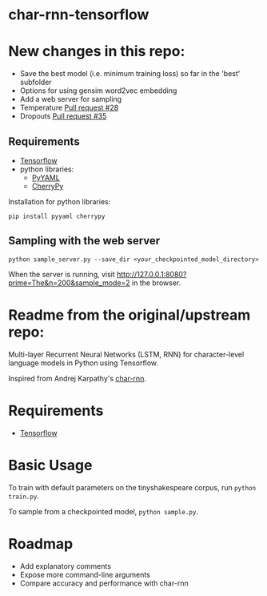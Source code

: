 # char-rnn-tensorflow

# New changes in this repo:

- Save the best model (i.e. minimum training loss) so far in the 'best' subfolder
- Options for using gensim word2vec embedding
- Add a web server for sampling
- Temperature [Pull request #28](https://github.com/sherjilozair/char-rnn-tensorflow/pull/28)
- Dropouts [Pull request #35](https://github.com/sherjilozair/char-rnn-tensorflow/pull/35)


## Requirements
- [Tensorflow](http://www.tensorflow.org)
- python libraries:
    - [PyYAML](http://pyyaml.org/)
    - [CherryPy](http://www.cherrypy.org/)

Installation for python libraries:

```
pip install pyyaml cherrypy
```

## Sampling with the web server
```
python sample_server.py --save_dir <your_checkpointed_model_directory>
```

When the server is running, visit http://127.0.0.1:8080?prime=The&n=200&sample_mode=2 in the browser.
 

# Readme from the original/upstream repo:

Multi-layer Recurrent Neural Networks (LSTM, RNN) for character-level language models in Python using Tensorflow.

Inspired from Andrej Karpathy's [char-rnn](https://github.com/karpathy/char-rnn).

# Requirements
- [Tensorflow](http://www.tensorflow.org)

# Basic Usage
To train with default parameters on the tinyshakespeare corpus, run `python train.py`.

To sample from a checkpointed model, `python sample.py`.
# Roadmap
- Add explanatory comments
- Expose more command-line arguments
- Compare accuracy and performance with char-rnn
